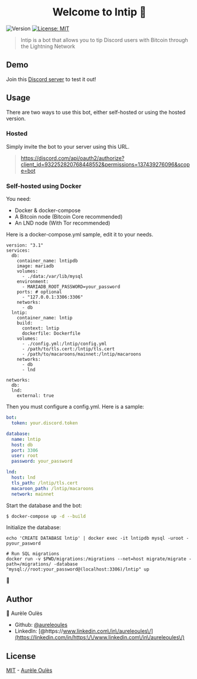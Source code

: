 <h1 align="center">Welcome to lntip 👋</h1>
<p>
  <img alt="Version" src="https://img.shields.io/badge/version-1.0.0-blue.svg?cacheSeconds=2592000" />
  <a href="#" target="_blank">
    <img alt="License: MIT" src="https://img.shields.io/badge/License-MIT-yellow.svg" />
  </a>
</p>

> lntip is a bot that allows you to tip Discord users with Bitcoin through the Lightning Network 

## Demo
Join this [Discord server](https://discord.gg/EjgmBe4HhU) to test it out!  

## Usage
There are two ways to use this bot, either self-hosted or using the hosted version.

### Hosted

Simply invite the bot to your server using this URL.
> https://discord.com/api/oauth2/authorize?client_id=932252820768448552&permissions=137439276096&scope=bot

### Self-hosted using Docker
You need:
- Docker & docker-compose
- A Bitcoin node (Bitcoin Core recommended)
- An LND node (With Tor recommended)

Here is a docker-compose.yml sample, edit it to your needs.  

```docker
version: "3.1"
services:
  db:
    container_name: lntipdb
    image: mariadb
    volumes:
      - ./data:/var/lib/mysql
    environment:
      - MARIADB_ROOT_PASSWORD=your_password
    ports: # optional
      - "127.0.0.1:3306:3306"
    networks:
      - db
  lntip:
    container_name: lntip
    build:
      context: lntip
      dockerfile: Dockerfile
    volumes:
      - ./config.yml:/lntip/config.yml
      - /path/to/tls.cert:/lntip/tls.cert
      - /path/to/macaroons/mainnet:/lntip/macaroons
    networks:
      - db
      - lnd

networks:
  db:
  lnd:
    external: true
```

Then you must configure a config.yml. Here is a sample:  
```yaml
bot:
  token: your.discord.token

database:
  name: lntip
  host: db
  port: 3306
  user: root
  password: your_password

lnd:
  host: lnd
  tls_path: /lntip/tls.cert
  macaroon_path: /lntip/macaroons
  network: mainnet
```

Start the database and the bot:

```bash
$ docker-compose up -d --build
```

Initialize the database:
```
echo 'CREATE DATABASE lntip' | docker exec -it lntipdb mysql -uroot -pyour_pasword

# Run SQL migrations
docker run -v $PWD/migrations:/migrations --net=host migrate/migrate -path=/migrations/ -database "mysql://root:your_password@(localhost:3306)/lntip" up
```

🎉

## Author

👤 Aurèle Oulès

* Github: [@aureleoules](https://github.com/aureleoules)
* LinkedIn: [@https:\/\/www.linkedin.com\/in\/aureleoules\/](https://linkedin.com/in/https:\/\/www.linkedin.com\/in\/aureleoules\/)

## License
[MIT](https://github.com/aureleoules/lntip/blob/master/LICENSE) - [Aurèle Oulès](https://www.aureleoules.com)

